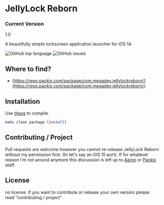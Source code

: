 # JellyLock Reborn
### Current Version
1.0

A beautifully simple lockscreen application launcher for iOS 14.

![GitHub top language](https://img.shields.io/github/languages/top/MegaDevIOS/JellyLock-Reborn?color=pink)
![GitHub issues](https://img.shields.io/github/issues/MegaDevIOS/JellyLock-Reborn?color=pink)


## Where to find?

- [https://repo.packix.com/package/com.megadev.jellylockreborn/](https://repo.packix.com/package/com.megadev.jellylockreborn/) 



## Installation

Use [theos](https://github.com/theos/theos) to compile.

```bash
make clean package (install)
```

## Contributing / Project
Pull requests are welcome however you cannot re-release JellyLock Reborn without my permission first. (In let's say an iOS 15 port). If for whatever reason i'm not around anymore this discussion is left up to [Aaron](https://twitter.com/aaronp613) or [Packix](https://repo.packix.com/) staff. 


## License
no license. if you want to contribute or release your own version please read "contributing / project"
